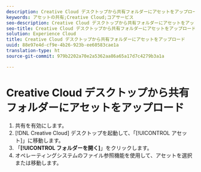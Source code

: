 ```yaml
---
description: Creative Cloud デスクトップから共有フォルダーにアセットをアップロードします。
keywords: アセットの共有;Creative Cloud;コアサービス
seo-description: Creative Cloud デスクトップから共有フォルダーにアセットをアップロードします。
seo-title: Creative Cloud デスクトップから共有フォルダーにアセットをアップロード
solution: Experience Cloud
title: Creative Cloud デスクトップから共有フォルダーにアセットをアップロード
uuid: 88e97e4d-cf9e-4b26-923b-ee60583cae1a
translation-type: ht
source-git-commit: 979b2202a70e2a5362aa86a65a17d7c4279b3a1a

---
```



# Creative Cloud デスクトップから共有フォルダーにアセットをアップロード

1. 共有を有効にします。
1. [!DNL Creative Cloud] デスクトップを起動して、「[!UICONTROL アセット]」に移動します。
1. 「**[!UICONTROL フォルダーを開く]**」をクリックします。
1. オペレーティングシステムのファイル参照機能を使用して、アセットを選択または移動します。
